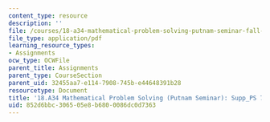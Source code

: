 ```yaml
---
content_type: resource
description: ''
file: /courses/18-a34-mathematical-problem-solving-putnam-seminar-fall-2018/852d6bbc306505e8b6800086dc0d7363_MIT18_A34F18Supp7.pdf
file_type: application/pdf
learning_resource_types:
- Assignments
ocw_type: OCWFile
parent_title: Assignments
parent_type: CourseSection
parent_uid: 32455aa7-e114-7908-745b-e44648391b28
resourcetype: Document
title: '18.A34 Mathematical Problem Solving (Putnam Seminar): Supp_PS 7'
uid: 852d6bbc-3065-05e8-b680-0086dc0d7363
---
```

